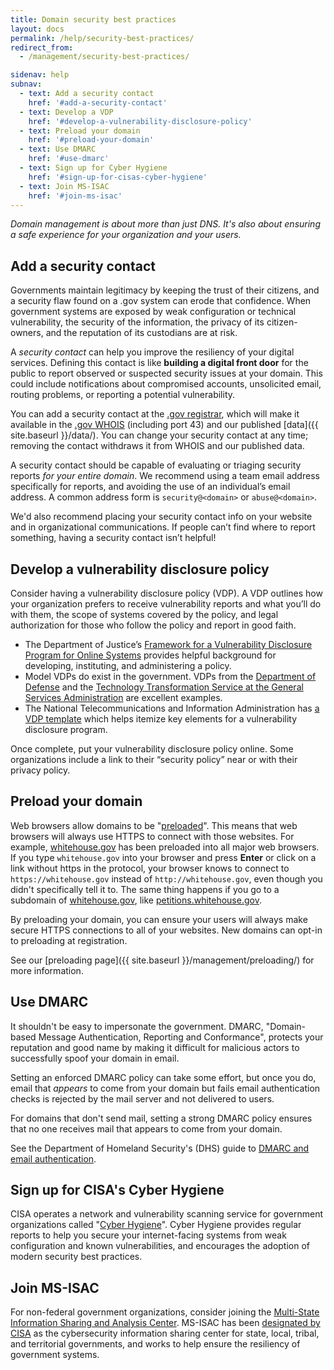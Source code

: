 ```yaml
---
title: Domain security best practices
layout: docs
permalink: /help/security-best-practices/
redirect_from:
  - /management/security-best-practices/

sidenav: help
subnav:
  - text: Add a security contact
    href: '#add-a-security-contact'
  - text: Develop a VDP
    href: '#develop-a-vulnerability-disclosure-policy'
  - text: Preload your domain
    href: '#preload-your-domain'
  - text: Use DMARC
    href: '#use-dmarc'
  - text: Sign up for Cyber Hygiene
    href: '#sign-up-for-cisas-cyber-hygiene'
  - text: Join MS-ISAC
    href: '#join-ms-isac'
---
```

*Domain management is about more than just DNS. It's also about ensuring a safe experience for your organization and your users.*

## Add a security contact
Governments maintain legitimacy by keeping the trust of their citizens, and a security flaw found on a .gov system can erode that confidence. When government systems are exposed by weak configuration or technical vulnerability, the security of the information, the privacy of its citizen-owners, and the reputation of its custodians are at risk.

A _security contact_ can help you improve the resiliency of your digital services. Defining this contact is like **building a digital front door** for the public to report observed or suspected security issues at your domain. This could include notifications about compromised accounts, unsolicited email, routing problems, or reporting a potential vulnerability.

You can add a security contact at the [.gov registrar](https://domains.dotgov.gov), which will make it available in the [.gov WHOIS](https://domains.dotgov.gov/dotgov-web/registration/whois.xhtml) (including port 43) and our published [data]({{ site.baseurl }}/data/). You can change your security contact at any time; removing the contact withdraws it from WHOIS and our published data.

A security contact should be capable of evaluating or triaging security reports *for your entire domain*. We recommend using a team email address specifically for reports, and avoiding the use of an individual’s email address. A common address form is `security@<domain>` or `abuse@<domain>`.

We'd also recommend placing your security contact info on your website and in organizational communications. If people can’t find where to report something, having a security contact isn’t helpful!

## Develop a vulnerability disclosure policy
Consider having a vulnerability disclosure policy (VDP). A VDP outlines how your organization prefers to receive vulnerability reports and what you’ll do with them, the scope of systems covered by the policy, and legal authorization for those who follow the policy and report in good faith.

* The Department of Justice’s [Framework for a Vulnerability Disclosure Program for Online Systems](https://www.justice.gov/criminal-ccips/page/file/983996/download) provides helpful background for developing, instituting, and administering a policy.
* Model VDPs do exist in the government. VDPs from the [Department of Defense](https://hackerone.com/deptofdefense) and the [Technology Transformation Service at the General Services Administration](https://18f.gsa.gov/vulnerability-disclosure-policy/) are excellent examples.
* The National Telecommunications and Information Administration has [a VDP template](https://www.ntia.doc.gov/files/ntia/publications/ntia_vuln_disclosure_early_stage_template.pdf) which helps itemize key elements for a vulnerability disclosure program.

Once complete, put your vulnerability disclosure policy online. Some organizations include a link to their “security policy” near or with their privacy policy.

## Preload your domain
Web browsers allow domains to be "[preloaded](https://hstspreload.org)". This means that web browsers will always use HTTPS to connect with those websites. For example, [whitehouse.gov](https://whitehouse.gov) has been preloaded into all major web browsers. If you type `whitehouse.gov` into your browser and press **Enter** or click on a link without https in the protocol, your browser knows to connect to `https://whitehouse.gov` instead of `http://whitehouse.gov`, even though you didn't specifically tell it to. The same thing happens if you go to a subdomain of [whitehouse.gov](https://whitehouse.gov), like [petitions.whitehouse.gov](https://petitions.whitehouse.gov).

By preloading your domain, you can ensure your users will always make secure HTTPS connections to all of your websites. New domains can opt-in to preloading at registration.

See our [preloading page]({{ site.baseurl }}/management/preloading/) for more information.

## Use DMARC
It shouldn't be easy to impersonate the government. DMARC, "Domain-based Message Authentication, Reporting and Conformance", protects your reputation and good name by making it difficult for malicious actors to successfully spoof your domain in email.

Setting an enforced DMARC policy can take some effort, but once you do, email that *appears* to come from your domain but fails email authentication checks is rejected by the mail server and not delivered to users.

For domains that don't send mail, setting a strong DMARC policy ensures that no one receives mail that appears to come from your domain.

See the Department of Homeland Security's (DHS) guide to [DMARC and email authentication](https://cyber.dhs.gov/bod/18-01/#introduction-to-email-authentication).

## Sign up for CISA's Cyber Hygiene
CISA operates a network and vulnerability scanning service for government organizations called "[Cyber Hygiene](https://www.cisa.gov/cyber-hygiene-services)". Cyber Hygiene provides regular reports to help you secure your internet-facing systems from weak configuration and known vulnerabilities, and encourages the adoption of modern security best practices.

## Join MS-ISAC
For non-federal government organizations, consider joining the [Multi-State Information Sharing and Analysis Center](https://learn.cisecurity.org/ms-isac-registration). MS-ISAC has been [designated by CISA](https://www.cisa.gov/information-sharing-and-awareness) as the cybersecurity information sharing center for state, local, tribal, and territorial governments, and works to help ensure the resiliency of government systems.
